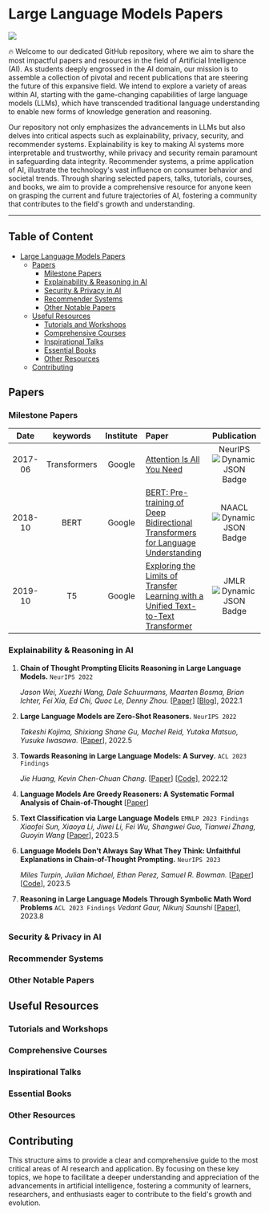 # Large Language Models Papers

![](resources/image1.gif)

🔥 Welcome to our dedicated GitHub repository, where we aim to share the most impactful papers and resources in the field of Artificial Intelligence (AI). As students deeply engrossed in the AI domain, our mission is to assemble a collection of pivotal and recent publications that are steering the future of this expansive field. We intend to explore a variety of areas within AI, starting with the game-changing capabilities of large language models (LLMs), which have transcended traditional language understanding to enable new forms of knowledge generation and reasoning.

Our repository not only emphasizes the advancements in LLMs but also delves into critical aspects such as explainability, privacy, security, and recommender systems. Explainability is key to making AI systems more interpretable and trustworthy, while privacy and security remain paramount in safeguarding data integrity. Recommender systems, a prime application of AI, illustrate the technology's vast influence on consumer behavior and societal trends. Through sharing selected papers, talks, tutorials, courses, and books, we aim to provide a comprehensive resource for anyone keen on grasping the current and future trajectories of AI, fostering a community that contributes to the field's growth and understanding.

---

## Table of Content

- [Large Language Models Papers](#Large-Language-Models-Papers)
  - [Papers](#papers)
    - [Milestone Papers](#Milestone-Papers)
    - [Explainability & Reasoning in AI](#Explainability-&-Reasoning-in-AI)
    - [Security & Privacy in AI](#Security-&-Privacy-in-AI)
    - [Recommender Systems](#Recommender-Systems)
    - [Other Notable Papers](#Other-Notable-Papers)
  - [Useful Resources](#Useful-Resources)
    - [Tutorials and Workshops](#Tutorials-and-Workshops)
    - [Comprehensive Courses](#Comprehensive-Courses)
    - [Inspirational Talks](#Inspirational-Talks)
    - [Essential Books](#Essential-Books)
    - [Other Resources](#Other-Resources)
  - [Contributing](#Contributing)



## Papers

### Milestone Papers

|  Date  |       keywords       |    Institute    | Paper                                                                                                                                                                               | Publication |
| :-----: | :------------------: | :--------------: | :---------------------------------------------------------------------------------------------------------------------------------------------------------------------------------- | :---------: |
| 2017-06 |     Transformers     |      Google      | [Attention Is All You Need](https://arxiv.org/pdf/1706.03762.pdf)                                                                                                                      |   NeurIPS<br>  ![Dynamic JSON Badge](https://img.shields.io/badge/dynamic/json?url=https%3A%2F%2Fapi.semanticscholar.org%2Fgraph%2Fv1%2Fpaper%2F204e3073870fae3d05bcbc2f6a8e263d9b72e776%3Ffields%3DcitationCount&query=%24.citationCount&label=citation) |
| 2018-10 |         BERT         |      Google      | [BERT: Pre-training of Deep Bidirectional Transformers for Language Understanding](https://aclanthology.org/N19-1423.pdf)                                                              |    NAACL <br>![Dynamic JSON Badge](https://img.shields.io/badge/dynamic/json?url=https%3A%2F%2Fapi.semanticscholar.org%2Fgraph%2Fv1%2Fpaper%2Fdf2b0e26d0599ce3e70df8a9da02e51594e0e992%3Ffields%3DcitationCount&query=%24.citationCount&label=citation)    |
| 2019-10 |          T5          |      Google      | [Exploring the Limits of Transfer Learning with a Unified Text-to-Text Transformer](https://jmlr.org/papers/v21/20-074.html)                                                           |    JMLR<br>  ![Dynamic JSON Badge](https://img.shields.io/badge/dynamic/json?url=https%3A%2F%2Fapi.semanticscholar.org%2Fgraph%2Fv1%2Fpaper%2F3cfb319689f06bf04c2e28399361f414ca32c4b3%3Ffields%3DcitationCount&query=%24.citationCount&label=citation)  |




### Explainability & Reasoning in AI 
1. **Chain of Thought Prompting Elicits Reasoning in Large Language Models.** `NeurIPS 2022`

    *Jason Wei, Xuezhi Wang, Dale Schuurmans, Maarten Bosma, Brian Ichter, Fei Xia, Ed Chi, Quoc Le, Denny Zhou.* [[Paper](https://arxiv.org/abs/2201.11903)] [[Blog](https://ai.googleblog.com/2022/05/language-models-perform-reasoning-via.html)], 2022.1

1. **Large Language Models are Zero-Shot Reasoners.** `NeurIPS 2022`
   
    *Takeshi Kojima, Shixiang Shane Gu, Machel Reid, Yutaka Matsuo, Yusuke Iwasawa.* [[Paper](https://arxiv.org/abs/2205.11916)], 2022.5

1. **Towards Reasoning in Large Language Models: A Survey.** `ACL 2023 Findings`

    *Jie Huang, Kevin Chen-Chuan Chang.* [[Paper](https://arxiv.org/abs/2212.10403)] [[Code](https://github.com/jeffhj/LM-reasoning)], 2022.12

1. **Language Models Are Greedy Reasoners: A Systematic Formal Analysis of Chain-of-Thought** 
    [[Paper](https://arxiv.org/abs/2210.01240)]

1. **Text Classification via Large Language Models** `EMNLP 2023 Findings`
    *Xiaofei Sun, Xiaoya Li, Jiwei Li, Fei Wu, Shangwei Guo, Tianwei Zhang, Guoyin Wang* [[Paper](https://aclanthology.org/2023.findings-emnlp.603.pdf)], 2023.5

1. **Language Models Don't Always Say What They Think: Unfaithful Explanations in Chain-of-Thought Prompting.** `NeurIPS 2023`

    *Miles Turpin, Julian Michael, Ethan Perez, Samuel R. Bowman.* [[Paper](https://arxiv.org/abs/2305.04388)] [[Code](https://github.com/milesaturpin/cot-unfaithfulness)], 2023.5

1. **Reasoning in Large Language Models Through Symbolic Math Word Problems** `ACL 2023 Findings`
    *Vedant Gaur, Nikunj Saunshi* [[Paper](https://arxiv.org/abs/2308.01906)], 2023.8


### Security & Privacy in AI

### Recommender Systems

### Other Notable Papers

## Useful Resources

### Tutorials and Workshops

### Comprehensive Courses

### Inspirational Talks

### Essential Books

### Other Resources

## Contributing

This structure aims to provide a clear and comprehensive guide to the most critical areas of AI research and application. By focusing on these key topics, we hope to facilitate a deeper understanding and appreciation of the advancements in artificial intelligence, fostering a community of learners, researchers, and enthusiasts eager to contribute to the field's growth and evolution.






